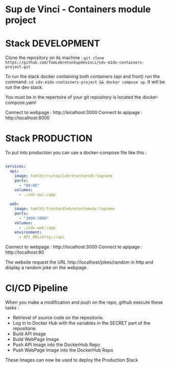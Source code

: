 # Sup de Vinci - Containers module project

# Stack DEVELOPMENT

Clone the repository on its machine : `git clone https://github.com/TomLebretonSupdevinci/sdv-m1do-containers-project.git`

To run the stack docker containing both containers (api and front) run the command: `cd sdv-m1do-containers-project && docker compose up`. It will be run the dev stack. 

You must be in the repertoire of your git repository is located the docker-compose.yaml

Connect to webpage : http://localhost:3000
Connect to apipage : http://localhost:8000

# Stack PRODUCTION

To put into production you can use a docker-compose file like this :

```yaml

services:
  api:
    image: tomlbt/rustapilebretontomsdv:tagname
    ports:
      - "80:80"
    volumes:
      - ./sdv-api:/app

  web:
    image: tomlbt/frontendlebretontomsdv:tagname
    ports:
      - "3000:3000"
    volumes:
      - ./sdv-web:/app
    environment:
      - API_URL=http://api

```

Connect to webpage : http://localhost:3000
Connect to apipage : http://localhost:80

The website request the URL http://localhost/jokes/random in http and display a random joke on the webpage.

# CI/CD Pipeline

When you make a modification and push on the repo, github execute these tasks :

- Retrieval of source code on the repositorie.
- Log in to Docker Hub with the variables in the SECRET part of the repositorie.
- Build API Image
- Build WebPage Image
- Push API Image into the DockerHub Repo
- Push WebPage Image into the DockerHub Repo

These Images can now be used to deploy the Production Stack


